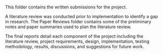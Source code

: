 This folder contains the written submissions for the project. 

A literature review was conducted prior to implementation to identify a gap in research. The Paper Reviews folder contains some of the preliminary notes and paper summaries used to plan the literature review. 

The final reports detail each component of the project including the literature review, project requirements, design,
implementation, testing methodology, results, discussions, and suggestions for future work.